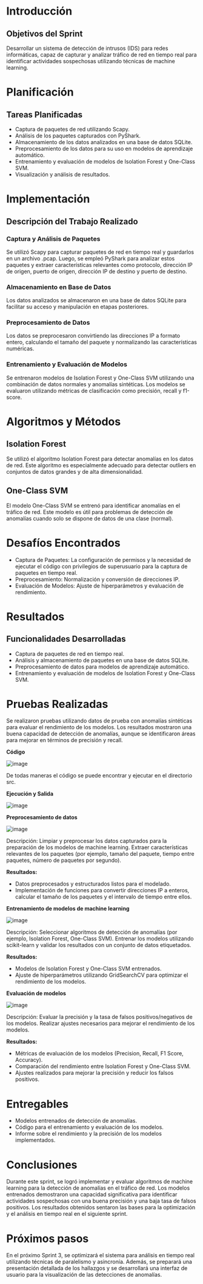 # Introducción

## Objetivos del Sprint
Desarrollar un sistema de detección de intrusos (IDS) para redes informáticas, capaz de capturar y analizar tráfico de red en tiempo real para identificar actividades sospechosas utilizando técnicas de machine learning.

# Planificación

## Tareas Planificadas
- Captura de paquetes de red utilizando Scapy.
- Análisis de los paquetes capturados con PyShark.
- Almacenamiento de los datos analizados en una base de datos SQLite.
- Preprocesamiento de los datos para su uso en modelos de aprendizaje automático.
- Entrenamiento y evaluación de modelos de Isolation Forest y One-Class SVM.
- Visualización y análisis de resultados.

# Implementación

## Descripción del Trabajo Realizado

### Captura y Análisis de Paquetes
Se utilizó Scapy para capturar paquetes de red en tiempo real y guardarlos en un archivo .pcap. Luego, se empleó PyShark para analizar estos paquetes y extraer características relevantes como protocolo, dirección IP de origen, puerto de origen, dirección IP de destino y puerto de destino.

### Almacenamiento en Base de Datos
Los datos analizados se almacenaron en una base de datos SQLite para facilitar su acceso y manipulación en etapas posteriores.

### Preprocesamiento de Datos
Los datos se preprocesaron convirtiendo las direcciones IP a formato entero, calculando el tamaño del paquete y normalizando las características numéricas.

### Entrenamiento y Evaluación de Modelos
Se entrenaron modelos de Isolation Forest y One-Class SVM utilizando una combinación de datos normales y anomalías sintéticas. Los modelos se evaluaron utilizando métricas de clasificación como precisión, recall y f1-score.

# Algoritmos y Métodos

## Isolation Forest
Se utilizó el algoritmo Isolation Forest para detectar anomalías en los datos de red. Este algoritmo es especialmente adecuado para detectar outliers en conjuntos de datos grandes y de alta dimensionalidad.

## One-Class SVM
El modelo One-Class SVM se entrenó para identificar anomalías en el tráfico de red. Este modelo es útil para problemas de detección de anomalías cuando solo se dispone de datos de una clase (normal).

# Desafíos Encontrados
- Captura de Paquetes: La configuración de permisos y la necesidad de ejecutar el código con privilegios de superusuario para la captura de paquetes en tiempo real.
- Preprocesamiento: Normalización y conversión de direcciones IP.
- Evaluación de Modelos: Ajuste de hiperparámetros y evaluación de rendimiento.

# Resultados

## Funcionalidades Desarrolladas
- Captura de paquetes de red en tiempo real.
- Análisis y almacenamiento de paquetes en una base de datos SQLite.
- Preprocesamiento de datos para modelos de aprendizaje automático.
- Entrenamiento y evaluación de modelos de Isolation Forest y One-Class SVM.

# Pruebas Realizadas
Se realizaron pruebas utilizando datos de prueba con anomalías sintéticas para evaluar el rendimiento de los modelos. Los resultados mostraron una buena capacidad de detección de anomalías, aunque se identificaron áreas para mejorar en términos de precisión y recall.

**Código**

![image](https://github.com/anttox/Proyecto-CPD/assets/118635410/399e126b-4e55-400c-b06b-610a607f432a)

De todas maneras el código se puede encontrar y ejecutar en el directorio src.

**Ejecución y Salida**

![image](https://github.com/anttox/Proyecto-CPD/assets/118635410/ec447c8d-243a-42df-8de7-3f60c27fedfd)

**Preprocesamiento de datos**

![image](https://github.com/anttox/Proyecto-CPD/assets/118635410/14459947-efa8-4deb-b8ee-7ec212ea5a7a)

Descripción: Limpiar y preprocesar los datos capturados para la preparación de los modelos de machine learning. Extraer características relevantes de los paquetes (por ejemplo, tamaño del paquete, tiempo entre paquetes, número de paquetes por segundo).

**Resultados:**

- Datos preprocesados y estructurados listos para el modelado.
- Implementación de funciones para convertir direcciones IP a enteros, calcular el tamaño de los paquetes y el intervalo de tiempo entre ellos.

**Entrenamiento de modelos de machine learning**

![image](https://github.com/anttox/Proyecto-CPD/assets/118635410/9982a3a6-d616-42e2-ac05-3e8ee613a4ac)

Descripción: Seleccionar algoritmos de detección de anomalías (por ejemplo, Isolation Forest, One-Class SVM). Entrenar los modelos utilizando scikit-learn y validar los resultados con un conjunto de datos etiquetados.

**Resultados:**

- Modelos de Isolation Forest y One-Class SVM entrenados.
- Ajuste de hiperparámetros utilizando GridSearchCV para optimizar el rendimiento de los modelos.

**Evaluación de modelos**

![image](https://github.com/anttox/Proyecto-CPD/assets/118635410/6c5f75b7-1808-41c3-bd2b-5805e409d92c)

Descripción: Evaluar la precisión y la tasa de falsos positivos/negativos de los modelos. Realizar ajustes necesarios para mejorar el rendimiento de los modelos.

**Resultados:**

- Métricas de evaluación de los modelos (Precision, Recall, F1 Score, Accuracy).
- Comparación del rendimiento entre Isolation Forest y One-Class SVM.
- Ajustes realizados para mejorar la precisión y reducir los falsos positivos.

# Entregables
- Modelos entrenados de detección de anomalías.
- Código para el entrenamiento y evaluación de los modelos.
- Informe sobre el rendimiento y la precisión de los modelos implementados.

# Conclusiones
Durante este sprint, se logró implementar y evaluar algoritmos de machine learning para la detección de anomalías en el tráfico de red. Los modelos entrenados demostraron una capacidad significativa para identificar actividades sospechosas con una buena precisión y una baja tasa de falsos positivos. Los resultados obtenidos sentaron las bases para la optimización y el análisis en tiempo real en el siguiente sprint.

# Próximos pasos
En el próximo Sprint 3, se optimizará el sistema para análisis en tiempo real utilizando técnicas de paralelismo y asincronía. Además, se preparará una presentación detallada de los hallazgos y se desarrollará una interfaz de usuario para la visualización de las detecciones de anomalías.




